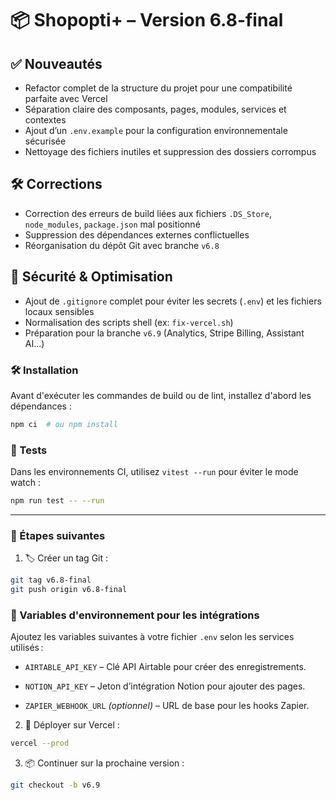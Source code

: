 # 📦 Shopopti+ – Version 6.8-final

## ✅ Nouveautés
- Refactor complet de la structure du projet pour une compatibilité parfaite avec Vercel
- Séparation claire des composants, pages, modules, services et contextes
- Ajout d’un `.env.example` pour la configuration environnementale sécurisée
- Nettoyage des fichiers inutiles et suppression des dossiers corrompus

## 🛠️ Corrections
- Correction des erreurs de build liées aux fichiers `.DS_Store`, `node_modules`, `package.json` mal positionné
- Suppression des dépendances externes conflictuelles
- Réorganisation du dépôt Git avec branche `v6.8`

## 🔐 Sécurité & Optimisation
- Ajout de `.gitignore` complet pour éviter les secrets (`.env`) et les fichiers locaux sensibles
- Normalisation des scripts shell (ex: `fix-vercel.sh`)
- Préparation pour la branche `v6.9` (Analytics, Stripe Billing, Assistant AI...)

### 🛠 Installation

Avant d'exécuter les commandes de build ou de lint, installez d'abord les dépendances :

```bash
npm ci  # ou npm install
```

### 🧪 Tests

Dans les environnements CI, utilisez `vitest --run` pour éviter le mode watch :

```bash
npm run test -- --run
```

---

### 🚀 Étapes suivantes

1. 🏷️ Créer un tag Git :
```bash
git tag v6.8-final
git push origin v6.8-final
```

### 📄 Variables d'environnement pour les intégrations

Ajoutez les variables suivantes à votre fichier `.env` selon les services utilisés :

* `AIRTABLE_API_KEY` – Clé API Airtable pour créer des enregistrements.

* `NOTION_API_KEY` – Jeton d’intégration Notion pour ajouter des pages.

* `ZAPIER_WEBHOOK_URL` *(optionnel)* – URL de base pour les hooks Zapier.

2. 🚀 Déployer sur Vercel :

```bash
vercel --prod
```

3. 📦 Continuer sur la prochaine version :

```bash
git checkout -b v6.9
```

